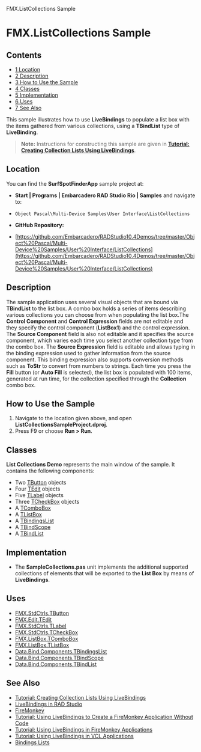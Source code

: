 FMX.ListCollections Sample[]()
# FMX.ListCollections Sample 



## Contents



* [1 Location](#Location)
* [2 Description](#Description)
* [3 How to Use the Sample](#How_to_Use_the_Sample)
* [4 Classes](#Classes)
* [5 Implementation](#Implementation)
* [6 Uses](#Uses)
* [7 See Also](#See_Also)

This sample illustrates how to use **LiveBindings** to populate a list box with the items gathered from various collections, using a **TBindList** type of **LiveBinding**.
> **Note:** Instructions for constructing this sample are given in **[Tutorial: Creating Collection Lists Using LiveBindings](http://docwiki.embarcadero.com/RADStudio/en/Tutorial:_Creating_Collection_Lists_Using_LiveBindings)**.


## Location 

You can find the **SurfSpotFinderApp** sample project at:
* **Start | Programs | Embarcadero RAD Studio Rio | Samples** and navigate to:

* `Object Pascal\Multi-Device Samples\User Interface\ListCollections`

* **GitHub Repository:**

* [https://github.com/Embarcadero/RADStudio10.4Demos/tree/master/Object%20Pascal/Multi-Device%20Samples/User%20Interface/ListCollections](https://github.com/Embarcadero/RADStudio10.4Demos/tree/master/Object%20Pascal/Multi-Device%20Samples/User%20Interface/ListCollections)

## Description 

The sample application uses several visual objects that are bound via **TBindList** to the list box. A combo box holds a series of items describing various collections you can choose from when populating the list box.The **Control Component** and **Control Expression** fields are not editable and they specify the control component (**ListBox1**) and the control expression.
The **Source Component** field is also not editable and it specifies the source component, which varies each time you select another collection type from the combo box.
The **Source Expression** field is editable and allows typing in the binding expression used to gather information from the source component. This binding expression also supports conversion methods such as **ToStr** to convert from numbers to strings.
Each time you press the **Fill** button (or **Auto Fill** is selected), the list box is populated with 100 items, generated at run time, for the collection specified through the **Collection** combo box.

## How to Use the Sample 


1.  Navigate to the location given above, and open **ListCollectionsSampleProject.dproj**.
2.  Press F9 or choose **Run > Run**.

## Classes 

**List Collections Demo** represents the main window of the sample. It contains the following components:
*  Two [TButton](http://docwiki.embarcadero.com/Libraries/en/FMX.StdCtrls.TButton) objects
*  Four [TEdit](http://docwiki.embarcadero.com/Libraries/en/FMX.Edit.TEdit) objects
*  Five [TLabel](http://docwiki.embarcadero.com/Libraries/en/FMX.StdCtrls.TLabel) objects
*  Three [TCheckBox](http://docwiki.embarcadero.com/Libraries/en/FMX.StdCtrls.TCheckBox) objects
*  A [TComboBox](http://docwiki.embarcadero.com/Libraries/en/FMX.ListBox.TComboBox)
*  A [TListBox](http://docwiki.embarcadero.com/Libraries/en/FMX.ListBox.TListBox)
*  A [TBindingsList](http://docwiki.embarcadero.com/Libraries/en/Data.Bind.Components.TBindingsList)
*  A [TBindScope](http://docwiki.embarcadero.com/Libraries/en/Data.Bind.Components.TBindScope)
*  A [TBindList](http://docwiki.embarcadero.com/Libraries/en/Data.Bind.Components.TBindList)

## Implementation 


*  The **SampleCollections.pas** unit implements the additional supported collections of elements that will be exported to the **List Box** by means of **LiveBindings**.

## Uses 


* [FMX.StdCtrls.TButton](http://docwiki.embarcadero.com/Libraries/en/FMX.StdCtrls.TButton)
* [FMX.Edit.TEdit](http://docwiki.embarcadero.com/Libraries/en/FMX.Edit.TEdit)
* [FMX.StdCtrls.TLabel](http://docwiki.embarcadero.com/Libraries/en/FMX.StdCtrls.TLabel)
* [FMX.StdCtrls.TCheckBox](http://docwiki.embarcadero.com/Libraries/en/FMX.StdCtrls.TCheckBox)
* [FMX.ListBox.TComboBox](http://docwiki.embarcadero.com/Libraries/en/FMX.ListBox.TComboBox)
* [FMX.ListBox.TListBox](http://docwiki.embarcadero.com/Libraries/en/FMX.ListBox.TListBox)
* [Data.Bind.Components.TBindingsList](http://docwiki.embarcadero.com/Libraries/en/Data.Bind.Components.TBindingsList)
* [Data.Bind.Components.TBindScope](http://docwiki.embarcadero.com/Libraries/en/Data.Bind.Components.TBindScope)
* [Data.Bind.Components.TBindList](http://docwiki.embarcadero.com/Libraries/en/Data.Bind.Components.TBindList)

## See Also 


* [Tutorial: Creating Collection Lists Using LiveBindings](http://docwiki.embarcadero.com/RADStudio/en/Tutorial:_Creating_Collection_Lists_Using_LiveBindings)
* [LiveBindings in RAD Studio](http://docwiki.embarcadero.com/RADStudio/en/LiveBindings_in_RAD_Studio)
* [FireMonkey](http://docwiki.embarcadero.com/RADStudio/en/FireMonkey)
* [Tutorial: Using LiveBindings to Create a FireMonkey Application Without Code](http://docwiki.embarcadero.com/RADStudio/en/Tutorial:_Using_LiveBindings_to_Create_an_Application_Without_Code)
* [Tutorial: Using LiveBindings in FireMonkey Applications](http://docwiki.embarcadero.com/RADStudio/en/Tutorial:_Using_LiveBindings_in_FireMonkey_Applications)
* [Tutorial: Using LiveBindings in VCL Applications](http://docwiki.embarcadero.com/RADStudio/en/Tutorial:_Using_LiveBinding_in_VCL_Applications)
* [Bindings Lists](http://docwiki.embarcadero.com/RADStudio/en/Bindings_Lists)






